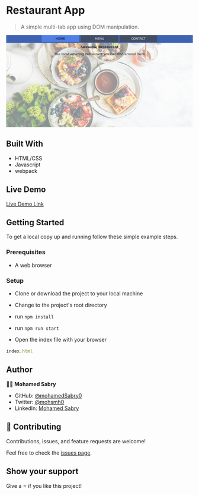 # Restaurant App

> A simple multi-tab app using DOM manipulation.

![screenshot](./src/images/screenshot.png)

## Built With

- HTML/CSS
- Javascript
- webpack

## Live Demo

[Live Demo Link](https://mohamedsabry0.github.io/restaurant-app/)


## Getting Started

To get a local copy up and running follow these simple example steps.

### Prerequisites

- A web browser

### Setup

- Clone or download the project to your local machine

- Change to the project's root directory

- run `npm install`

- run `npm run start`

- Open the index file with your browser
```javascript
index.html
```

## Author

👩‍💻 **Mohamed Sabry**

- GitHub: [@mohamedSabry0](https://github.com/mohamedSabry0)
- Twitter: [@mohsmh0](https://twitter.com/mohsmh0)
- LinkedIn: [Mohamed Sabry](https://linkedin.com/in/mohamed-sabry0/)

## 🤝 Contributing

Contributions, issues, and feature requests are welcome!

Feel free to check the [issues page](issues/).

## Show your support

Give a ⭐️ if you like this project!

